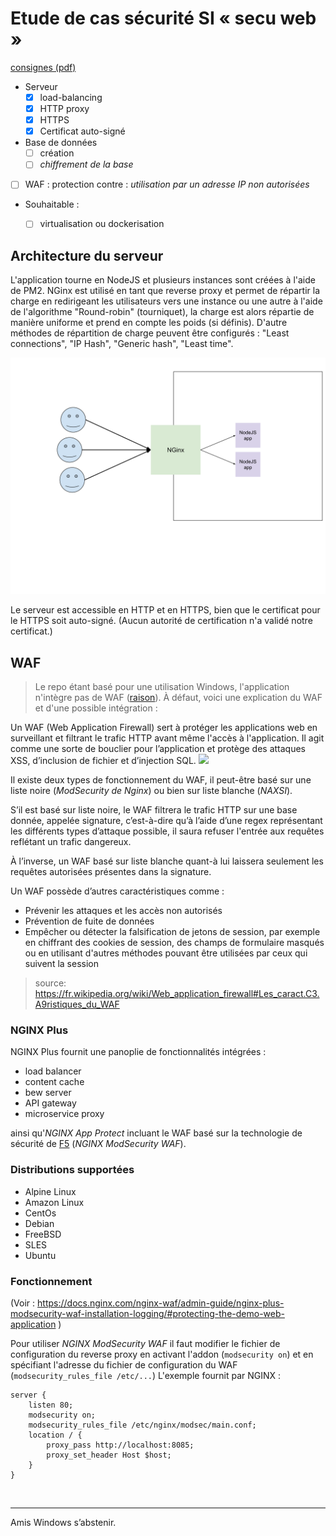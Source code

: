 # Etude de cas sécurité SI « secu web »

[consignes (pdf)](https://teams.microsoft.com/l/file/e47613ce-619b-432e-82dd-377b4b5b75b5?tenantId=8a2f18a9-8f0e-4f76-a585-9b07b3a38dea&fileType=pdf&objectUrl=https%3A%2F%2Feduservices.sharepoint.com%2Fsites%2FM1ESI333%2FDocuments%20partages%2FSECURISATION%20DU%20CODE%2FNFConsulting_secuWeb%20I1%20MDS%20Rennes.pdf&baseUrl=https%3A%2F%2Feduservices.sharepoint.com%2Fsites%2FM1ESI333&serviceName=teams&threadId=19:44220b72aa934a5ca67aba8e06c84dc7@thread.tacv2&messageId=1614673973035&groupId=b164e3e9-dad8-4e03-badf-910b4c64802a)


- Serveur
  - [x] load-balancing
  - [x] HTTP proxy
  - [x] HTTPS
  - [x] Certificat auto-signé
- Base de données
  - [ ] création
  - [ ] *chiffrement  de  la  base*
- [ ] WAF : protection contre : *utilisation par un adresse IP non autorisées*

- Souhaitable :
  - [ ]  virtualisation  ou  dockerisation


## Architecture du serveur

L'application tourne en NodeJS et plusieurs instances sont créées à l'aide de PM2. NGinx est utilisé en tant que reverse proxy et permet de répartir la charge en redirigeant les utilisateurs vers une instance ou une autre à l'aide de l'algorithme "Round-robin" (tourniquet), la charge est alors répartie de manière uniforme et prend en compte les poids (si définis). D'autre méthodes de répartition de charge peuvent être configurés : "Least connections", "IP Hash", "Generic hash", "Least time".

![](./server_config.svg)

Le serveur est accessible en HTTP et en HTTPS, bien que le certificat pour le HTTPS soit auto-signé. (Aucun autorité de certification n'a validé notre certificat.)

## WAF

> Le repo étant basé pour une utilisation Windows, l'application n'intègre pas de WAF ([raison](#Distributions-supportées)).
À défaut, voici une explication du WAF et d'une possible intégration :


Un WAF (Web Application Firewall) sert à protéger les applications web en surveillant et filtrant le trafic HTTP avant même l'accès à l'application.
Il agit comme une sorte de bouclier pour l’application et protège des attaques XSS, d’inclusion de fichier et d’injection SQL.
![](https://avinetworks.com/wp-content/uploads/2019/03/web-application-firewall-diagram.svg)

Il existe deux types de fonctionnement du WAF, il peut-être basé sur une liste noire (*ModSecurity de Nginx*) ou bien sur liste blanche (*NAXSI*).

S’il est basé sur liste noire, le WAF filtrera le trafic HTTP sur une base donnée, appelée signature, c’est-à-dire qu’à l’aide d’une regex représentant les différents types d’attaque possible, il saura refuser l'entrée aux requêtes reflétant un trafic dangereux.

À l’inverse, un WAF basé sur liste blanche quant-à lui laissera seulement les requêtes autorisées présentes dans la signature.

Un WAF possède d’autres caractéristiques comme :

* Prévenir les attaques et les accès non autorisés
* Prévention de fuite de données
* Empêcher ou détecter la falsification de jetons de session, par exemple en chiffrant des cookies de session, des champs de formulaire masqués ou en utilisant d'autres méthodes pouvant être utilisées par ceux qui suivent la session

> source: https://fr.wikipedia.org/wiki/Web_application_firewall#Les_caract.C3.A9ristiques_du_WAF


### NGINX Plus

NGINX Plus fournit une panoplie de fonctionnalités intégrées :
* load balancer
* content cache
* bew server
* API gateway
* microservice proxy

ainsi qu'*NGINX App Protect* incluant le WAF basé sur la technologie de sécurité de [F5](https://www.f5.com/) (*NGINX ModSecurity WAF*).

### Distributions supportées

* Alpine Linux
* Amazon Linux
* CentOs
* Debian
* FreeBSD
* SLES
* Ubuntu

### Fonctionnement

(Voir : https://docs.nginx.com/nginx-waf/admin-guide/nginx-plus-modsecurity-waf-installation-logging/#protecting-the-demo-web-application
)

Pour utiliser *NGINX ModSecurity WAF* il faut modifier le fichier de configuration du reverse proxy en activant l'addon (`modsecurity on`) et en spécifiant l'adresse du fichier de configuration du WAF (`modsecurity_rules_file /etc/...`)
L'exemple fournit par NGINX :
```.
server {
    listen 80;
    modsecurity on;
    modsecurity_rules_file /etc/nginx/modsec/main.conf;
    location / {
        proxy_pass http://localhost:8085;
        proxy_set_header Host $host;
    }
}
```



<br>

___

Amis Windows s’abstenir.
















